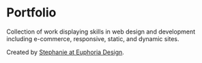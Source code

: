# Portfolio
Collection of work displaying skills in web design and development including e-commerce, responsive, static, and dynamic sites.

Created by <a href="http://www.euphoria-design.com/">Stephanie at Euphoria Design</a>.
